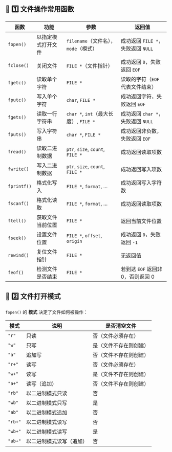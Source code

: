 ## **📌 1️⃣ 文件操作常用函数**

| **函数**      | **功能**    | **参数**                           | **返回值**                   |
| ----------- | --------- | -------------------------------- | ------------------------- |
| `fopen()`   | 以指定模式打开文件 | `filename`（文件名），`mode`（模式）       | 成功返回 `FILE *`，失败返回 `NULL` |
| `fclose()`  | 关闭文件      | `FILE *`（文件指针）                   | 成功返回 `0`，失败返回 `EOF`       |
| `fgetc()`   | 读取单个字符    | `FILE *`                         | 读取的字符（`EOF` 代表文件结束）       |
| `fputc()`   | 写入单个字符    | `char`, `FILE *`                 | 成功返回字符，失败返回 `EOF`         |
| `fgets()`   | 读取一行字符串   | `char *`, `int`（最大长度）, `FILE *`  | 成功返回 `char *`，失败返回 `NULL` |
| `fputs()`   | 写入字符串     | `char *`, `FILE *`               | 成功返回非负数，失败返回 `EOF`        |
| `fread()`   | 读取二进制数据   | `ptr`, `size`, `count`, `FILE *` | 成功返回读取项数                  |
| `fwrite()`  | 写入二进制数据   | `ptr`, `size`, `count`, `FILE *` | 成功返回写入项数                  |
| `fprintf()` | 格式化写入     | `FILE *`, `format`, ...          | 成功返回写入字符数                 |
| `fscanf()`  | 格式化读取     | `FILE *`, `format`, ...          | 成功返回读取项数                  |
| `ftell()`   | 获取文件当前位置  | `FILE *`                         | 返回当前文件位置                  |
| `fseek()`   | 设置文件位置    | `FILE *`, `offset`, `origin`     | 成功返回 `0`，失败返回 `-1`        |
| `rewind()`  | 复位文件指针    | `FILE *`                         | 无返回值                      |
| `feof()`    | 检测文件是否结束  | `FILE *`                         | 若到达 `EOF` 返回非 0，否则返回 0    |

## **📌 2️⃣ 文件打开模式**

`fopen()` 的 **模式** 决定了文件如何被操作：

| **模式**  | **说明**       | **是否清空文件**  |
| ------- | ------------ | ----------- |
| `"r"`   | 只读           | 否（文件必须存在）   |
| `"w"`   | 只写           | 是（文件不存在则创建） |
| `"a"`   | 追加写          | 否（文件不存在则创建） |
| `"r+"`  | 读写           | 否（文件必须存在）   |
| `"w+"`  | 读写           | 是（文件不存在则创建） |
| `"a+"`  | 读写（追加）       | 否（文件不存在则创建） |
| `"rb"`  | 以二进制模式只读     | 否           |
| `"wb"`  | 以二进制模式只写     | 是           |
| `"ab"`  | 以二进制模式追加     | 否           |
| `"rb+"` | 以二进制模式读写     | 否           |
| `"wb+"` | 以二进制模式读写     | 是           |
| `"ab+"` | 以二进制模式读写（追加） | 否           |
